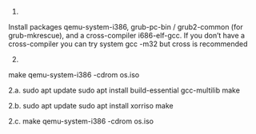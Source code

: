 1. 
Install packages
qemu-system-i386, grub-pc-bin / grub2-common (for grub-mkrescue), and a cross-compiler i686-elf-gcc. If you don’t have a cross-compiler you can try system gcc -m32 but cross is recommended

2. 
make
qemu-system-i386 -cdrom os.iso

2.a.
sudo apt update
sudo apt install build-essential gcc-multilib
make

2.b.
sudo apt update
sudo apt install xorriso
make

2.c.
make
qemu-system-i386 -cdrom os.iso
